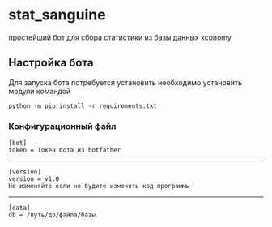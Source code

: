 ﻿# stat_sanguine
простейший бот для сбора статистики из базы данных xconomy
## Настройка бота
Для запуска бота потребуется установить необходимо установить модули командой
````
python -m pip install -r requirements.txt
````
### Конфигурационный файл
````
[bot]
token = Токен бота из botfather
````
---
````
[version]
version = v1.0 
Не изменяйте если не будите изменять код программы
````
---
````
[data]
db = /путь/до/файла/базы
````
